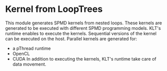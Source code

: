 Kernel from LoopTrees
=====================

This module generates SPMD kernels from nested loops.
These kernels are generated to be executed with different SPMD programming models.
KLT's runtime enables to execute the kernels.
Sequential versions of the kernel can be executed on the host.
Parallel kernels are generated for:
 - a pThread runtime
 - OpenCL
 - CUDA
In addition to executing the kernels, KLT's runtime take care of data movement.

